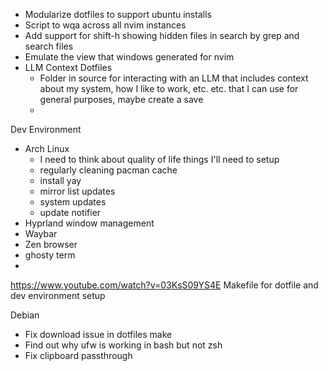 - Modularize dotfiles to support ubuntu installs
- Script to wqa across all nvim instances
- Add support for shift-h showing hidden files in search by grep and search files
- Emulate the view that windows generated for nvim
- LLM Context Dotfiles
  - Folder in source for interacting with an LLM that includes context about my system, how I like to work, etc. etc. that I can use for general purposes, maybe create a save
  -

Dev Environment

- Arch Linux
  - I need to think about quality of life things I'll need to setup
  - regularly cleaning pacman cache
  - install yay
  - mirror list updates
  - system updates
  - update notifier
- Hyprland window management
- Waybar
- Zen browser
- ghosty term
-

<https://www.youtube.com/watch?v=03KsS09YS4E>
Makefile for dotfile and dev environment setup

Debian

- Fix download issue in dotfiles make
- Find out why ufw is working in bash but not zsh
- Fix clipboard passthrough
